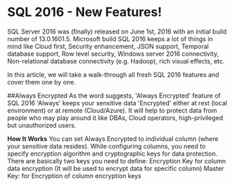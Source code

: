# SQL 2016 - New Features!
SQL Server 2016 was (finally) released on June 1st, 2016 with an initial build number of 13.0.1601.5. Microsoft build SQL 2016 keeps a lot of things in mind like Cloud first, Security enhancement, JSON support, Temporal database support, Row level security, Windows server 2016 connectivity, Non-relational database connectivity (e.g. Hadoop), rich visual effects, etc.

In this article, we will take a walk-through all fresh SQL 2016 features and cover them one by one.

##Always Encrypted
As the word suggests, 'Always Encrypted' feature of SQL 2016 'Always' keeps your sensitive data 'Encrypted' either at rest (local environment) or at remote (Cloud/Azure). It will help to protect data from people who may play around it like DBAs, Cloud operators, high-privileged but unauthorized users.

**How It Works**
You can set Always Encrypted to individual column (where your sensitive data resides). While configuring columns, you need to specify encryption algorithm and cryptographic keys for data protection. There are basically two keys you need to define:
Encryption Key for column data encryption (It will be used to encrypt data for specific column)
Master Key: for Encryption of column encryption keys